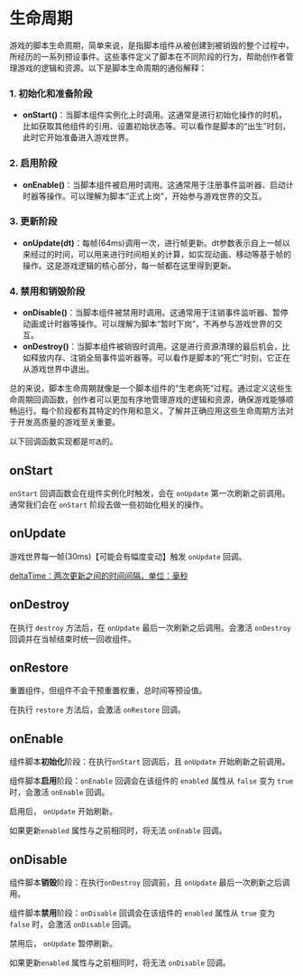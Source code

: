 # 生命周期

游戏的脚本生命周期，简单来说，是指脚本组件从被创建到被销毁的整个过程中，所经历的一系列预设事件。这些事件定义了脚本在不同阶段的行为，帮助创作者管理游戏的逻辑和资源。以下是脚本生命周期的通俗解释：

### 1. 初始化和准备阶段
+ **onStart()**：当脚本组件实例化上时调用。这通常是进行初始化操作的时机，比如获取其他组件的引用、设置初始状态等。可以看作是脚本的“出生”时刻，此时它开始准备进入游戏世界。

### 2. 启用阶段
+ **onEnable()**：当脚本组件被启用时调用。这通常用于注册事件监听器、启动计时器等操作。可以理解为脚本“正式上岗”，开始参与游戏世界的交互。

### 3. 更新阶段
+ **onUpdate(dt)**：每帧(64ms)调用一次，进行帧更新。dt参数表示自上一帧以来经过的时间，可以用来进行时间相关的计算，如实现动画、移动等基于帧的操作。这是游戏逻辑的核心部分，每一帧都在这里得到更新。

### 4. 禁用和销毁阶段
+ **onDisable()**：当脚本组件被禁用时调用。这通常用于注销事件监听器、暂停动画或计时器等操作。可以理解为脚本“暂时下岗”，不再参与游戏世界的交互。
+ **onDestroy()**：当脚本组件被销毁时调用。这是进行资源清理的最后机会，比如释放内存、注销全局事件监听器等。可以看作是脚本的“死亡”时刻，它正在从游戏世界中退出。

总的来说，脚本生命周期就像是一个脚本组件的“生老病死”过程。通过定义这些生命周期回调函数，创作者可以更加有序地管理游戏的逻辑和资源，确保游戏能够顺畅运行。每个阶段都有其特定的作用和意义，了解并正确应用这些生命周期方法对于开发高质量的游戏至关重要。


以下回调函数实现都是`可选`的。

## onStart
`onStart` 回调函数会在组件实例化时触发，会在 `onUpdate`  第一次刷新之前调用。通常我们会在 `onStart` 阶段去做一些初始化相关的操作。

## onUpdate
游戏世界每一帧(30ms)【可能会有幅度变动】触发 `onUpdate` 回调。

<u>deltaTime：两次更新之间的时间间隔，单位：毫秒</u>

## onDestroy
在执行 `destroy` 方法后，在 `onUpdate`  最后一次刷新之后调用。会激活 `onDestroy` 回调并在当帧结束时统一回收组件。

## onRestore
重置组件，但组件不会干预重置权重，总时间等预设值。

在执行 `restore` 方法后，会激活 `onRestore` 回调。

## onEnable
组件脚本**初始化**阶段：在执行`onStart` 回调后，且 `onUpdate`  开始刷新之前调用。

组件脚本**启用**阶段：`onEnable` 回调会在该组件的 `enabled` 属性从 `false` 变为 `true` 时，会激活 `onEnable` 回调。

启用后， `onUpdate` 开始刷新。

如果更新`enabled` 属性与之前相同时，将无法 `onEnable` 回调。

## onDisable
组件脚本**销毁**阶段：在执行`onDestroy` 回调前，且 `onUpdate`  最后一次刷新之后调用。

组件脚本**禁用**阶段：`onDisable` 回调会在该组件的 `enabled` 属性从 `true` 变为 `false` 时，会激活 `onDisable` 回调。

禁用后， `onUpdate` 暂停刷新。

如果更新`enabled` 属性与之前相同时，将无法 `onDisable` 回调。
